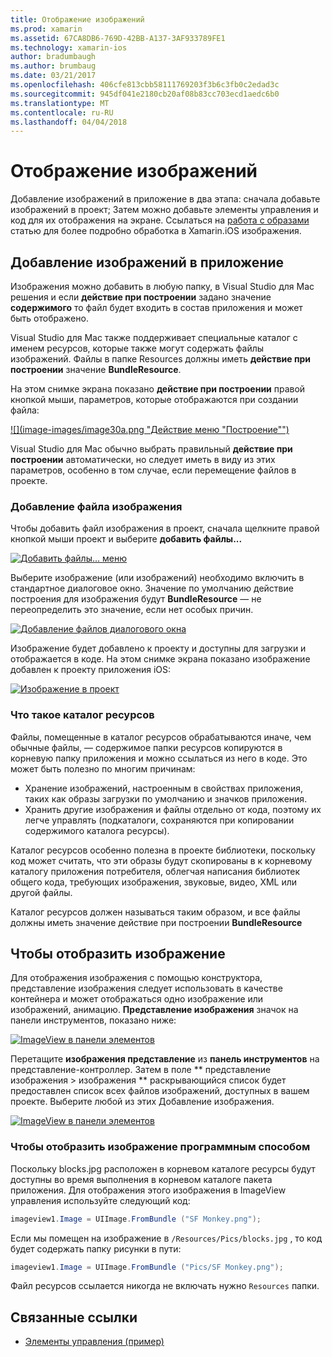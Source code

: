 ```yaml
---
title: Отображение изображений
ms.prod: xamarin
ms.assetid: 67CA8DB6-769D-42BB-A137-3AF933789FE1
ms.technology: xamarin-ios
author: bradumbaugh
ms.author: brumbaug
ms.date: 03/21/2017
ms.openlocfilehash: 406cfe813cbb58111769203f3b6c3fb0c2edad3c
ms.sourcegitcommit: 945df041e2180cb20af08b83cc703ecd1aedc6b0
ms.translationtype: MT
ms.contentlocale: ru-RU
ms.lasthandoff: 04/04/2018
---
```

# <a name="displaying-images"></a>Отображение изображений

Добавление изображений в приложение в два этапа: сначала добавьте изображений в проект; Затем можно добавьте элементы управления и код для их отображения на экране. Ссылаться на [работа с образами](~/ios/app-fundamentals/images-icons/index.md) статью для более подробно обработка в Xamarin.iOS изображения.

## <a name="adding-images-to-your-app"></a>Добавление изображений в приложение

Изображения можно добавить в любую папку, в Visual Studio для Mac решения и если **действие при построении** задано значение **содержимого** то файл будет входить в состав приложения и может быть отображено.

Visual Studio для Mac также поддерживает специальные каталог с именем ресурсов, которые также могут содержать файлы изображений. Файлы в папке Resources должны иметь **действие при построении** значение **BundleResource**.

На этом снимке экрана показано **действие при построении** правой кнопкой мыши, параметров, которые отображаются при создании файла:

 [![](image-images/image30a.png "Действие меню "Построение"")](image-images/image30a.png#lightbox)

Visual Studio для Mac обычно выбрать правильный **действие при построении** автоматически, но следует иметь в виду из этих параметров, особенно в том случае, если перемещение файлов в проекте.

### <a name="adding-an-image-file"></a>Добавление файла изображения

Чтобы добавить файл изображения в проект, сначала щелкните правой кнопкой мыши проект и выберите **добавить файлы...**

 [![](image-images/image31a.png "Добавить файлы... меню")](image-images/image31a.png#lightbox)

Выберите изображение (или изображений) необходимо включить в стандартное диалоговое окно. Значение по умолчанию действие построения для изображения будут **BundleResource** — не переопределить это значение, если нет особых причин.

 [![](image-images/image32a.png "Добавление файлов диалогового окна")](image-images/image32a.png#lightbox)

Изображение будет добавлено к проекту и доступны для загрузки и отображается в коде. На этом снимке экрана показано изображение добавлен к проекту приложения iOS:

 [![](image-images/image33a.png "Изображение в проект")](image-images/image33a.png#lightbox)

### <a name="what-is-the-resources-directory"></a>Что такое каталог ресурсов

Файлы, помещенные в каталог ресурсов обрабатываются иначе, чем обычные файлы, — содержимое папки ресурсов копируются в корневую папку приложения и можно ссылаться из него в коде. Это может быть полезно по многим причинам:

-  Хранение изображений, настроенным в свойствах приложения, таких как образы загрузки по умолчанию и значков приложения.
-  Хранить другие изображения и файлы отдельно от кода, поэтому их легче управлять (подкаталоги, сохраняются при копировании содержимого каталога ресурсы).


Каталог ресурсов особенно полезна в проекте библиотеки, поскольку код может считать, что эти образы будут скопированы в к корневому каталогу приложения потребителя, облегчая написания библиотек общего кода, требующих изображения, звуковые, видео, XML или другой файлы.



Каталог ресурсов должен называться таким образом, и все файлы должны иметь значение действие при построении **BundleResource**

## <a name="displaying-the-image"></a>Чтобы отобразить изображение

Для отображения изображения с помощью конструктора, представление изображения следует использовать в качестве контейнера и может отображаться одно изображение или изображений, анимацию. **Представление изображения** значок на панели инструментов, показано ниже:

 [![](image-images/image35a.png "ImageView в панели элементов")](image-images/image35.png#lightbox)

Перетащите **изображения представление** из **панель инструментов** на представление-контроллер. Затем в поле ** представление изображения > изображения ** раскрывающийся список будет предоставлен список всех файлов изображений, доступных в вашем проекте. Выберите любой из этих Добавление изображения.

 [![](image-images/image36a.png "ImageView в панели элементов")](image-images/image36.png#lightbox)

### <a name="displaying-the-image-programmatically"></a>Чтобы отобразить изображение программным способом

Поскольку blocks.jpg расположен в корневом каталоге ресурсы будут доступны во время выполнения в корневом каталоге пакета приложения. Для отображения этого изображения в ImageView управления используйте следующий код:

```csharp
imageview1.Image = UIImage.FromBundle ("SF Monkey.png");
```

Если мы помещен на изображение в `/Resources/Pics/blocks.jpg` , то код будет содержать папку рисунки в пути:

```csharp
imageview1.Image = UIImage.FromBundle ("Pics/SF Monkey.png");
```

Файл ресурсов ссылается никогда не включать нужно `Resources` папки.


## <a name="related-links"></a>Связанные ссылки

- [Элементы управления (пример)](https://developer.xamarin.com/samples/Controls/)
